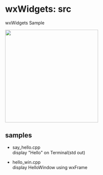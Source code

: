 wxWidgets: src
===============

wxWidgets Sample <br/>

<image src="https://raw.githubusercontent.com/ohwada/MAC_cpp_Samples/master/wxWidgets/screenshots/hello_win.png" width="300" /> <br/>

## samples
- say_hello.cpp <br/>
display "Hello" on Terminal(std out) <br/>

- hello_win.cpp <br/>
display HelloWindow using wxFrame <br/>
